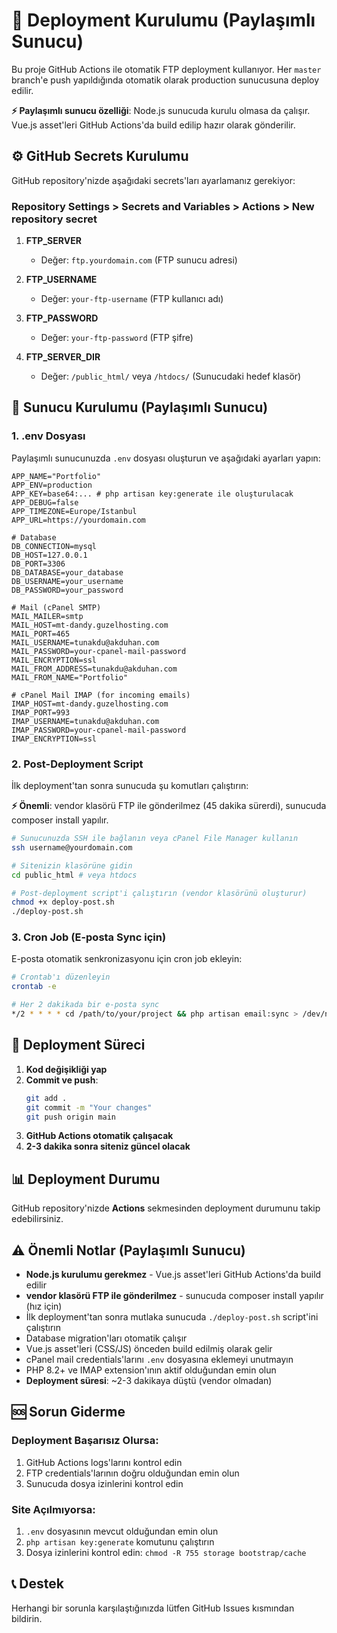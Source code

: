# 🚀 Deployment Kurulumu (Paylaşımlı Sunucu)

Bu proje GitHub Actions ile otomatik FTP deployment kullanıyor. Her `master` branch'e push yapıldığında otomatik olarak production sunucusuna deploy edilir.

**⚡ Paylaşımlı sunucu özelliği**: Node.js sunucuda kurulu olmasa da çalışır. Vue.js asset'leri GitHub Actions'da build edilip hazır olarak gönderilir.

## ⚙️ GitHub Secrets Kurulumu

GitHub repository'nizde aşağıdaki secrets'ları ayarlamanız gerekiyor:

### Repository Settings > Secrets and Variables > Actions > New repository secret

1. **FTP_SERVER**
   - Değer: `ftp.yourdomain.com` (FTP sunucu adresi)

2. **FTP_USERNAME** 
   - Değer: `your-ftp-username` (FTP kullanıcı adı)

3. **FTP_PASSWORD**
   - Değer: `your-ftp-password` (FTP şifre)

4. **FTP_SERVER_DIR**
   - Değer: `/public_html/` veya `/htdocs/` (Sunucudaki hedef klasör)

## 📁 Sunucu Kurulumu (Paylaşımlı Sunucu)

### 1. .env Dosyası
Paylaşımlı sunucunuzda `.env` dosyası oluşturun ve aşağıdaki ayarları yapın:

```env
APP_NAME="Portfolio"
APP_ENV=production
APP_KEY=base64:... # php artisan key:generate ile oluşturulacak
APP_DEBUG=false
APP_TIMEZONE=Europe/Istanbul
APP_URL=https://yourdomain.com

# Database
DB_CONNECTION=mysql
DB_HOST=127.0.0.1
DB_PORT=3306
DB_DATABASE=your_database
DB_USERNAME=your_username
DB_PASSWORD=your_password

# Mail (cPanel SMTP)
MAIL_MAILER=smtp
MAIL_HOST=mt-dandy.guzelhosting.com
MAIL_PORT=465
MAIL_USERNAME=tunakdu@akduhan.com
MAIL_PASSWORD=your-cpanel-mail-password
MAIL_ENCRYPTION=ssl
MAIL_FROM_ADDRESS=tunakdu@akduhan.com
MAIL_FROM_NAME="Portfolio"

# cPanel Mail IMAP (for incoming emails)
IMAP_HOST=mt-dandy.guzelhosting.com
IMAP_PORT=993
IMAP_USERNAME=tunakdu@akduhan.com
IMAP_PASSWORD=your-cpanel-mail-password
IMAP_ENCRYPTION=ssl
```

### 2. Post-Deployment Script
İlk deployment'tan sonra sunucuda şu komutları çalıştırın:

**⚡ Önemli**: vendor klasörü FTP ile gönderilmez (45 dakika sürerdi), sunucuda composer install yapılır.

```bash
# Sunucunuzda SSH ile bağlanın veya cPanel File Manager kullanın
ssh username@yourdomain.com

# Sitenizin klasörüne gidin
cd public_html # veya htdocs

# Post-deployment script'i çalıştırın (vendor klasörünü oluşturur)
chmod +x deploy-post.sh
./deploy-post.sh
```

### 3. Cron Job (E-posta Sync için)
E-posta otomatik senkronizasyonu için cron job ekleyin:

```bash
# Crontab'ı düzenleyin
crontab -e

# Her 2 dakikada bir e-posta sync
*/2 * * * * cd /path/to/your/project && php artisan email:sync > /dev/null 2>&1
```

## 🔄 Deployment Süreci

1. **Kod değişikliği yap**
2. **Commit ve push**:
   ```bash
   git add .
   git commit -m "Your changes"
   git push origin main
   ```
3. **GitHub Actions otomatik çalışacak**
4. **2-3 dakika sonra siteniz güncel olacak**

## 📊 Deployment Durumu

GitHub repository'nizde **Actions** sekmesinden deployment durumunu takip edebilirsiniz.

## ⚠️ Önemli Notlar (Paylaşımlı Sunucu)

- **Node.js kurulumu gerekmez** - Vue.js asset'leri GitHub Actions'da build edilir
- **vendor klasörü FTP ile gönderilmez** - sunucuda composer install yapılır (hız için)
- İlk deployment'tan sonra mutlaka sunucuda `./deploy-post.sh` script'ini çalıştırın
- Database migration'ları otomatik çalışır
- Vue.js asset'leri (CSS/JS) önceden build edilmiş olarak gelir
- cPanel mail credentials'larını `.env` dosyasına eklemeyi unutmayın
- PHP 8.2+ ve IMAP extension'ının aktif olduğundan emin olun
- **Deployment süresi**: ~2-3 dakikaya düştü (vendor olmadan)

## 🆘 Sorun Giderme

### Deployment Başarısız Olursa:
1. GitHub Actions logs'larını kontrol edin
2. FTP credentials'larının doğru olduğundan emin olun
3. Sunucuda dosya izinlerini kontrol edin

### Site Açılmıyorsa:
1. `.env` dosyasının mevcut olduğundan emin olun
2. `php artisan key:generate` komutunu çalıştırın
3. Dosya izinlerini kontrol edin: `chmod -R 755 storage bootstrap/cache`

## 📞 Destek

Herhangi bir sorunla karşılaştığınızda lütfen GitHub Issues kısmından bildirin.